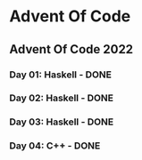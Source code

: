 # Advent Of Code
## Advent Of Code 2022
### Day 01: Haskell - DONE
### Day 02: Haskell - DONE
### Day 03: Haskell - DONE
### Day 04: C++ - DONE
